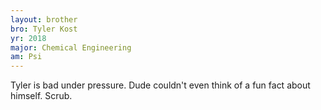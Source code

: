 ```yaml
---
layout: brother
bro: Tyler Kost
yr: 2018
major: Chemical Engineering
am: Psi
---
```

Tyler is bad under pressure. Dude couldn't even think of a fun fact about himself. Scrub.